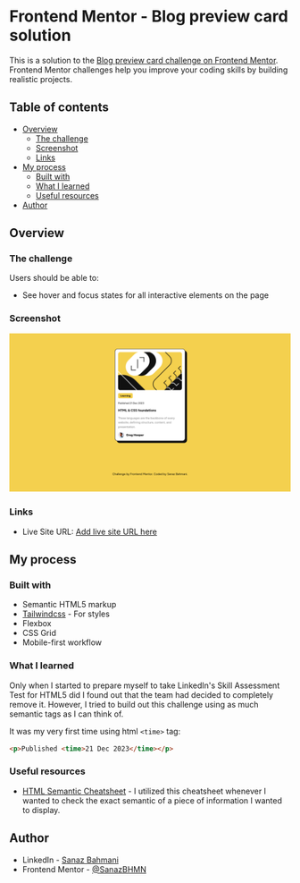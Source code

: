 # Frontend Mentor - Blog preview card solution

This is a solution to the [Blog preview card challenge on Frontend Mentor](https://www.frontendmentor.io/challenges/blog-preview-card-ckPaj01IcS). Frontend Mentor challenges help you improve your coding skills by building realistic projects.

## Table of contents

- [Overview](#overview)
  - [The challenge](#the-challenge)
  - [Screenshot](#screenshot)
  - [Links](#links)
- [My process](#my-process)
  - [Built with](#built-with)
  - [What I learned](#what-i-learned)
  - [Useful resources](#useful-resources)
- [Author](#author)

## Overview

### The challenge

Users should be able to:

- See hover and focus states for all interactive elements on the page

### Screenshot

![](./solution.png)

### Links

- Live Site URL: [Add live site URL here](https://your-live-site-url.com)

## My process

### Built with

- Semantic HTML5 markup
- [Tailwindcss](https://tailwindcss.com/) - For styles
- Flexbox
- CSS Grid
- Mobile-first workflow

### What I learned

Only when I started to prepare myself to take LinkedIn's Skill Assessment Test for HTML5 did I found out that the team had decided to completely remove it. However, I tried to build out this challenge using as much semantic tags as I can think of.

It was my very first time using html `<time>` tag:

```html
<p>Published <time>21 Dec 2023</time></p>
```

### Useful resources

- [HTML Semantic Cheatsheet](https://learntheweb.courses/topics/html-semantics-cheat-sheet/) - I utilized this cheatsheet whenever I wanted to check the exact semantic of a piece of information I wanted to display.

## Author

- LinkedIn - [Sanaz Bahmani](https://www.linkedin.com/in/sanaz-bahmani/)
- Frontend Mentor - [@SanazBHMN](https://www.frontendmentor.io/profile/SanazBHMN)
